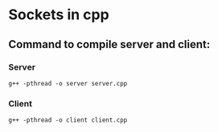 # Sockets in cpp

## Command to compile server and client:

### Server

```g++ -pthread -o server server.cpp```

### Client

```g++ -pthread -o client client.cpp```

